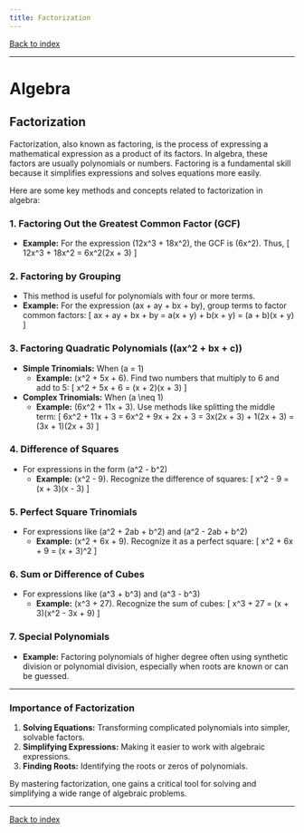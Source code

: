 ```yaml
---
title: Factorization
---
```


[Back to index](index.html)

---
# Algebra
## Factorization

Factorization, also known as factoring, is the process of expressing a mathematical expression as a product of its factors. In algebra, these factors are usually polynomials or numbers. Factoring is a fundamental skill because it simplifies expressions and solves equations more easily.

Here are some key methods and concepts related to factorization in algebra:

### 1. **Factoring Out the Greatest Common Factor (GCF)**
   - **Example:** For the expression \(12x^3 + 18x^2\), the GCF is \(6x^2\). Thus,
     \[
     12x^3 + 18x^2 = 6x^2(2x + 3)
     \]

### 2. **Factoring by Grouping**
   - This method is useful for polynomials with four or more terms.
   - **Example:** For the expression \(ax + ay + bx + by\), group terms to factor common factors:
     \[
     ax + ay + bx + by = a(x + y) + b(x + y) = (a + b)(x + y)
     \]

### 3. **Factoring Quadratic Polynomials (\(ax^2 + bx + c\))**
   - **Simple Trinomials:** When \(a = 1\)
     - **Example:** \(x^2 + 5x + 6\). Find two numbers that multiply to 6 and add to 5:
       \[
       x^2 + 5x + 6 = (x + 2)(x + 3)
       \]
   - **Complex Trinomials:** When \(a \neq 1\)
     - **Example:** \(6x^2 + 11x + 3\). Use methods like splitting the middle term:
       \[
       6x^2 + 11x + 3 = 6x^2 + 9x + 2x + 3 = 3x(2x + 3) + 1(2x + 3) = (3x + 1)(2x + 3)
       \]

### 4. **Difference of Squares**
   - For expressions in the form \(a^2 - b^2\)
     - **Example:** \(x^2 - 9\). Recognize the difference of squares:
       \[
       x^2 - 9 = (x + 3)(x - 3)
       \]

### 5. **Perfect Square Trinomials**
   - For expressions like \(a^2 + 2ab + b^2\) and \(a^2 - 2ab + b^2\)
     - **Example:** \(x^2 + 6x + 9\). Recognize it as a perfect square:
       \[
       x^2 + 6x + 9 = (x + 3)^2
       \]

### 6. **Sum or Difference of Cubes**
   - For expressions like \(a^3 + b^3\) and \(a^3 - b^3\)
     - **Example:** \(x^3 + 27\). Recognize the sum of cubes:
       \[
       x^3 + 27 = (x + 3)(x^2 - 3x + 9)
       \]

### 7. **Special Polynomials**
   - **Example:** Factoring polynomials of higher degree often using synthetic division or polynomial division, especially when roots are known or can be guessed.

---
### Importance of Factorization
1. **Solving Equations:** Transforming complicated polynomials into simpler, solvable factors.
2. **Simplifying Expressions:** Making it easier to work with algebraic expressions.
3. **Finding Roots:** Identifying the roots or zeros of polynomials.

By mastering factorization, one gains a critical tool for solving and simplifying a wide range of algebraic problems.

---
[Back to index](index.html)
